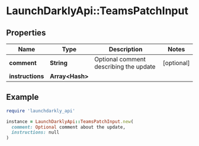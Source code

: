 # LaunchDarklyApi::TeamsPatchInput

## Properties

| Name | Type | Description | Notes |
| ---- | ---- | ----------- | ----- |
| **comment** | **String** | Optional comment describing the update | [optional] |
| **instructions** | **Array&lt;Hash&gt;** |  |  |

## Example

```ruby
require 'launchdarkly_api'

instance = LaunchDarklyApi::TeamsPatchInput.new(
  comment: Optional comment about the update,
  instructions: null
)
```

